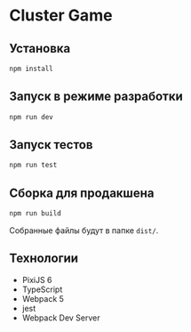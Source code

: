 # Cluster Game

## Установка

```bash
npm install
```

## Запуск в режиме разработки

```bash
npm run dev
```

## Запуск тестов

```bash
npm run test
```

## Сборка для продакшена

```bash
npm run build
```

Собранные файлы будут в папке `dist/`.


## Технологии

- PixiJS 6
- TypeScript
- Webpack 5
- jest
- Webpack Dev Server 